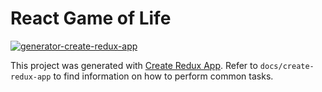# React Game of Life
[![generator-create-redux-app](https://img.shields.io/badge/built%20with-generator--create--redux--app-brightgreen.svg)](https://github.com/delvallejonatan/generator-create-redux-app)

This project was generated with [Create Redux App](https://github.com/delvallejonatan/create-redux-app). Refer to `docs/create-redux-app` to find information on how to perform common tasks.
